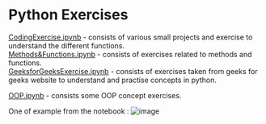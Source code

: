 # Python Exercises

[CodingExercise.ipynb](https://github.com/LearningPratik/PythonExercises/blob/main/CodingExercises.ipynb) - consists of various small projects and exercise to understand the different functions.
<br>
[Methods&Functions.ipynb](https://github.com/LearningPratik/PythonExercises/blob/main/Methods%26Functions.ipynb) - consists of exercises related to methods and functions.
<br>
[GeeksforGeeksExercise.ipynb](https://github.com/LearningPratik/PythonExercises/blob/main/Geeks4GeeksExercise.ipynb) - consists of exercises taken from geeks for geeks website to understand and practise concepts in python.
<br>

[OOP.ipynb](https://github.com/LearningPratik/PythonExercises/blob/main/OOP.ipynb) - consists some OOP concept exercises.

One of example from the notebook : 
![image](https://github.com/LearningPratik/PythonExercises/assets/139999671/7d0081fc-283b-4685-879b-3ac90fb085a2)
